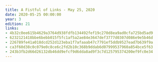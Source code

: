 ```yaml
---
title: A Fistful of Links - May 25, 2020
date: 2020-05-25 00:00:00
year: 3
edition: 21
links:
- 4b32c0ee615b4629a3764d938fdfb134492fef19c270d8ea9ad0cfa725bd5ad9
- 6232121418bbe6bebb015f5fc1af5a2ae84e3647def3777d0307d086e9e5b46d
- 226789fe41a018dcd252d123eba1f7afaaab47c7791ef5ddb9527ead7b639f9a
- ca3f60d38c0c079e0c8ce6c2fd2b10c368b9ddab6d07999537960a854bce5f63
- 243b3fb2d66d26132db46dd9efcf9d6dda8ad9f3c7d125795374200ef9fc0e34
---
```

